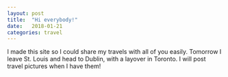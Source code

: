 ```yaml
---
layout: post
title:  "Hi everybody!"
date:   2018-01-21
categories: travel
---
```


I made this site so I could share my travels with all of you easily. Tomorrow I leave St. Louis and head to Dublin, with a layover in Toronto. I will post travel pictures when I have them!